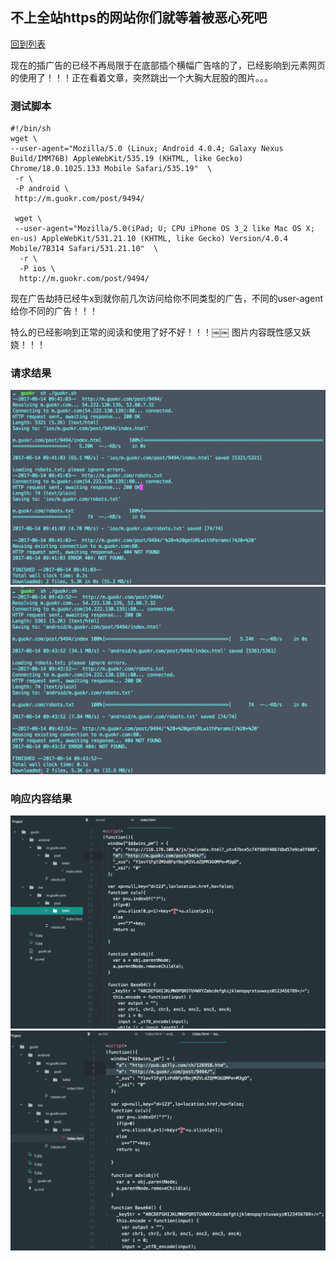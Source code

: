 ## 不上全站https的网站你们就等着被恶心死吧

[回到列表](../)

现在的插广告的已经不再局限于在底部插个横幅广告啥的了，已经影响到元素网页的使用了！！！正在看着文章，突然跳出一个大胸大屁股的图片。。。

### 测试脚本
```shell
#!/bin/sh
wget \
--user-agent="Mozilla/5.0 (Linux; Android 4.0.4; Galaxy Nexus Build/IMM76B) AppleWebKit/535.19 (KHTML, like Gecko) Chrome/18.0.1025.133 Mobile Safari/535.19"  \
 -r \
 -P android \
 http://m.guokr.com/post/9494/

 wget \
 --user-agent="Mozilla/5.0(iPad; U; CPU iPhone OS 3_2 like Mac OS X; en-us) AppleWebKit/531.21.10 (KHTML, like Gecko) Version/4.0.4 Mobile/7B314 Safari/531.21.10"  \
  -r \
  -P ios \
  http://m.guokr.com/post/9494/
```

现在广告劫持已经牛x到就你前几次访问给你不同类型的广告，不同的user-agent给你不同的广告！！！

特么的已经影响到正常的阅读和使用了好不好！！！￼￼ 图片内容既性感又妖娆！！！

### 请求结果
![2.jpg](2.jpg)
![3.jpg](3.jpg)

### 响应内容结果
![5.jpg](5.jpg)
![6.jpg](6.jpg)
